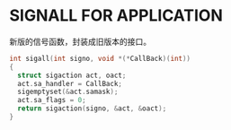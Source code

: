 # SIGNALL FOR APPLICATION

新版的信号函数，封装成旧版本的接口。
```c
int sigall(int signo, void *(*CallBack)(int))
{
  struct sigaction act, oact;
  act.sa_handler = CallBack;
  sigemptyset(&act.samask);
  act.sa_flags = 0;
  return sigaction(signo, &act, &oact);
}
```
